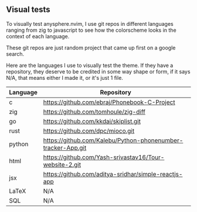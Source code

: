 ## Visual tests

To visually test anysphere.nvim, I use git repos in different languages ranging from
zig to javascript to see how the colorscheme looks in the context of each
language.

These git repos are just random project that came up first on a google
search.

Here are the languages I use to visually test the theme. If they have a
repository, they deserve to be credited in some way shape or form, if it says
N/A, that means either I made it, or it's just 1 file.

| Language | Repository                                                   |
| -------- | ------------------------------------------------------------ |
| c        | https://github.com/ebraj/Phonebook-C-Project                 |
| zig      | https://github.com/tomhoule/zig-diff                         |
| go       | https://github.com/kkdai/skiplist.git                        |
| rust     | https://github.com/dpc/mioco.git                             |
| python   | https://github.com/Kalebu/Python-phonenumber-tracker-App.git |
| html     | https://github.com/Yash-srivastav16/Tour-website-2.git       |
| jsx      | https://github.com/aditya-sridhar/simple-reactjs-app         |
| LaTeX    | N/A                                                          |
| SQL      | N/A                                                          |
